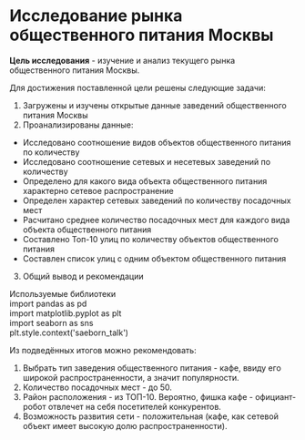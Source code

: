# Исследование рынка общественного питания Москвы

**Цель исследования** - изучение и анализ текущего рынка общественного питания Москвы.

Для достижения поставленной цели решены следующие задачи:
1. Загружены и изучены открытые данные заведений общественного питания Москвы
2. Проанализированы данные:
  - Исследовано соотношение видов объектов общественного питания по количеству
  - Исследовано соотношение сетевых и несетевых заведений по количеству
  - Определено для какого вида объекта общественного питания характерно сетевое распространение
  - Определен характер сетевых заведений по количеству посадочных мест
  - Расчитано среднее количество посадочных мест для каждого вида объекта общественного питания
  - Составлено Топ-10 улиц по количеству объектов общественного питания
  - Составлен список улиц с одним объектом общественного питания
3. Общий вывод и рекомендации

Используемые библиотеки  
import pandas as pd  
import matplotlib.pyplot as plt   
import seaborn as sns   
plt.style.context('saeborn_talk')  

Из подведённых итогов можно рекомендовать:  
1. Выбрать тип заведения общественного питания - кафе, ввиду его широкой распространенности, а значит популярности.  
2. Количество посадочных мест - до 50.  
3. Район расположения - из ТОП-10. Вероятно, фишка кафе - официант-робот отвлечет на себя посетителей конкурентов.  
4. Возможность развития сети - положительная (кафе, как сетевой объект имеет высокую долю распространенности).  
